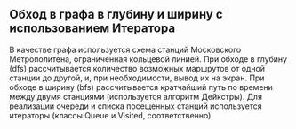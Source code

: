 ## Обход в графа в глубину и ширину с использованием Итератора
В качестве графа используется схема станций Московского Метрополитена, ограниченная кольцевой линией. При обходе в глубину (dfs) рассчитывается количество возможных маршрутов от одной станции до другой, и, при необходимости, вывод их на экран. При обходе в ширину (bfs) рассчитывается кратчайший путь по времени между двумя станциями (используется алгоритм Дейкстры). Для реализации очереди и списка посещенных станций используется итераторы (классы Queue и Visited, соответственно).
